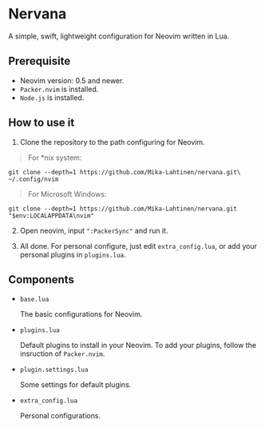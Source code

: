 # Nervana

A simple, swift, lightweight configuration for Neovim written in Lua.

## Prerequisite

- Neovim version: 0.5 and newer.
- `Packer.nvim` is installed.
- `Node.js` is installed.

## How to use it

1. Clone the repository to the path configuring for Neovim.

> For *nix system:

```shell
git clone --depth=1 https://github.com/Mika-Lahtinen/nervana.git\
~/.config/nvim
```

> For Microsoft Windows:

```shell
git clone --depth=1 https://github.com/Mika-Lahtinen/nervana.git "$env:LOCALAPPDATA\nvim"
```

2. Open neovim, input `":PackerSync"` and run it.

3. All done. For personal configure, just edit `extra_config.lua`, or add your personal plugins in `plugins.lua`.

## Components

- `base.lua`
  
  The basic configurations for Neovim.

- `plugins.lua`
  
  Default plugins to install in your Neovim.
  To add your plugins, follow the insruction of `Packer.nvim`.

- `plugin.settings.lua`
  
  Some settings for default plugins.

- `extra_config.lua`
  
  Personal configurations.